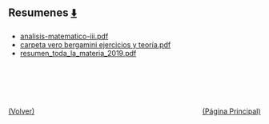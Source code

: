 
<html>
<body>
<h2>Resumenes <a href="https://downgit.github.io/#/home?url=https://github.com/Apuntes-FIUBA/Apuntes-Electronica/tree/main/81 - Matemática/8105 - Analisis Matematico III A/Resumenes" style="font-size:20px">  ⬇️ </a></h2>
<ul>
    <li><a href="analisis-matematico-iii.pdf">analisis-matematico-iii.pdf</a></li>
    <li><a href="carpeta vero bergamini ejercicios y teoría.pdf">carpeta vero bergamini ejercicios y teoría.pdf</a></li>
    <li><a href="resumen_toda_la_materia_2019.pdf">resumen_toda_la_materia_2019.pdf</a></li>
</ul>
</body>
</html>







<br><br><br><br><br><a href="../" style="float: left">(Volver)</a> <a href="https://apuntes-fiuba.github.io/Apuntes-Electronica" style="float: right">(Página Principal)</a>
